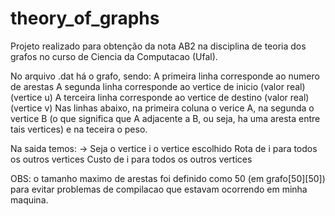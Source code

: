 # theory_of_graphs
 Projeto realizado para obtenção da nota AB2 na disciplina de teoria dos grafos no curso de Ciencia da Computacao (Ufal).
 
 
 No arquivo .dat há o grafo, sendo:
  A primeira linha corresponde ao numero de arestas
  A segunda linha corresponde ao vertice de inicio (valor real) (vertice u)
  A terceira linha corresponde ao vertice de destino (valor real) (vertice v)
  Nas linhas abaixo, na primeira coluna o verice A, na segunda o vertice B (o que significa que A adjacente a B, ou seja, ha uma aresta entre tais vertices) e na teceira o peso.


Na saida temos:
 -> Seja o vertice i o vertice escolhido
 Rota de i para todos os outros vertices
 Custo de i para todos os outros vertices


OBS: o tamanho maximo de arestas foi definido como 50 (em grafo[50][50]) para evitar problemas de compilacao que estavam ocorrendo em minha maquina.
